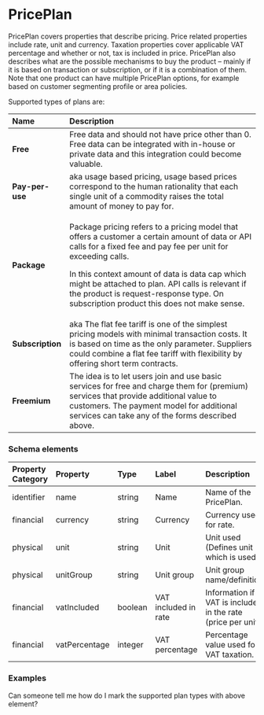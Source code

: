 # PricePlan

PricePlan covers properties that describe pricing. Price related properties include rate, unit and currency. Taxation properties cover applicable VAT percentage and whether or not, tax is included in price. PricePlan also describes what are the possible mechanisms to buy the product – mainly if it is based on transaction or subscription, or if it is a combination of them. Note that one product can have multiple PricePlan options, for example based on customer segmenting profile or area policies.

Supported types of plans are:

<table>
  <thead>
    <tr>
      <th style="text-align:left">Name</th>
      <th style="text-align:left">Description</th>
    </tr>
  </thead>
  <tbody>
    <tr>
      <td style="text-align:left"><b>Free</b>
      </td>
      <td style="text-align:left">Free data and should not have price other than 0. Free data can be integrated
        with in-house or private data and this integration could become valuable.</td>
    </tr>
    <tr>
      <td style="text-align:left"><b>Pay-per-use</b>
      </td>
      <td style="text-align:left">aka usage based pricing, usage based prices correspond to the human rationality
        that each single unit of a commodity raises the total amount of money to
        pay for.</td>
    </tr>
    <tr>
      <td style="text-align:left"><b>Package</b>
      </td>
      <td style="text-align:left">
        <p>Package pricing refers to a pricing model that offers a customer a certain
          amount of data or API calls for a fixed fee and pay fee per unit for exceeding
          calls.</p>
        <p></p>
        <p>In this context amount of data is data cap which might be attached to
          plan. API calls is relevant if the product is request-response type. On
          subscription product this does not make sense.</p>
      </td>
    </tr>
    <tr>
      <td style="text-align:left"><b>Subscription</b>
      </td>
      <td style="text-align:left">aka The flat fee tariff is one of the simplest pricing models with minimal
        transaction costs. It is based on time as the only parameter. Suppliers
        could combine a flat fee tariff with flexibility by offering short term
        contracts.</td>
    </tr>
    <tr>
      <td style="text-align:left"><b>Freemium</b>
      </td>
      <td style="text-align:left">The idea is to let users join and use basic services for free and charge
        them for (premium) services that provide additional value to customers.
        The payment model for additional services can take any of the forms described
        above.</td>
    </tr>
  </tbody>
</table>

### Schema elements

| Property Category | Property | Type | Label | Description |
| :--- | :--- | :--- | :--- | :--- |
| identifier | name | string | Name | Name of the PricePlan. |
| financial | currency | string | Currency | Currency used for rate. |
| physical | unit | string | Unit | Unit used \(Defines unit which is used\). |
| physical | unitGroup | string | Unit group | Unit group name/definition. |
| financial | vatIncluded | boolean | VAT included in rate | Information if VAT is included in the rate \(price per unit\). |
| financial | vatPercentage | integer | VAT percentage | Percentage value used for VAT taxation. |

### Examples

Can someone tell me how do I mark the supported plan types with above element? 

